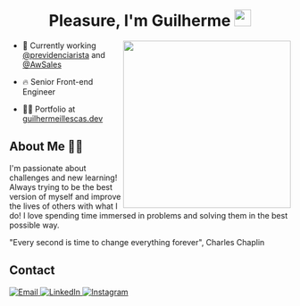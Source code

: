 <h1 align="center">Pleasure, I'm Guilherme
  <img src="https://raw.githubusercontent.com/kaueMarques/kaueMarques/master/hi.gif" width="30" height="30">
</h1>

<img height="300" position="absolute" align="right" src="https://webcorp.com.br/man-coding.png">

- 💼 Currently working [@previdenciarista](https://previdenciarista.com/) and [@AwSales](https://awsales.io/)

- 🔥 Senior Front-end Engineer

- 👨‍💻 Portfolio at [guilhermeillescas.dev](https://guilhermeillescas.dev)

<h2>About Me 🤙🏼</h2>
<p>
  I'm passionate about challenges and new learning! Always trying to be the best version of myself and improve the lives of others with what I do!
  I love spending time immersed in problems and solving them in the best possible way.

  "Every second is time to change everything forever", Charles Chaplin
</p>

<h2>Contact</h2>

<p align="left">
  <a href="mailto:oi@guilhermeillescas.dev" target="_blank">
    <img src="https://img.shields.io/badge/Email-4A90E2?style=for-the-badge&logo=mail.ru&logoColor=white" alt="Email"/>
  </a>
  <a href="https://linkedin.com/in/guilherme-illescas" target="_blank">
    <img src="https://img.shields.io/badge/LinkedIn-0077B5?style=for-the-badge&logo=linkedin&logoColor=white" alt="LinkedIn"/>
  </a>
  <a href="https://instagram.com/gui.illescas" target="_blank">
    <img src="https://img.shields.io/badge/Instagram-E4405F?style=for-the-badge&logo=instagram&logoColor=white" alt="Instagram"/>
  </a>
</p>
